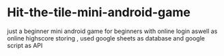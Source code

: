 # Hit-the-tile-mini-android-game
just a beginner mini android game for beginners with online login aswell as online highscore storing , used google sheets as database and google script as API

